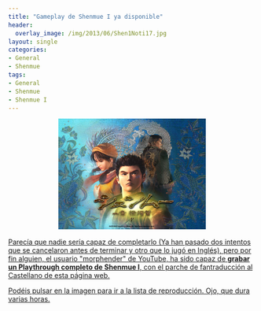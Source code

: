```yaml
---
title: "Gameplay de Shenmue I ya disponible"
header:
  overlay_image: /img/2013/06/Shen1Noti17.jpg
layout: single
categories:
- General
- Shenmue
tags:
- General
- Shenmue
- Shenmue I
---
```

<a href="http://www.youtube.com/playlist?list=PLiNIM6nrnm3wKI37MHz37jujbVbarU8K-" target="_blank"><center><img src="/img/2013/06/S1.jpg" width="300" height="225" /></center>

Parecía que nadie sería capaz de completarlo (Ya han pasado dos intentos que 
se cancelaron antes de terminar y otro que lo jugó en Inglés), pero por fin alguien, 
el usuario "morphender" de YouTube, ha sido capaz de **grabar un Playthrough completo 
de Shenmue I**, con el parche de fantraducción al Castellano de esta página web.

Podéis pulsar en la imagen para ir a la lista de reproducción. Ojo, que dura varias horas.
